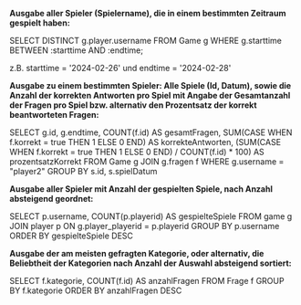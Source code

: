 **Ausgabe aller Spieler (Spielername), die in einem bestimmten Zeitraum gespielt haben:**

SELECT DISTINCT g.player.username
FROM Game g
WHERE g.starttime BETWEEN :starttime AND :endtime;

z.B. starttime = '2024-02-26' und endtime = '2024-02-28'

**Ausgabe zu einem bestimmten Spieler: Alle Spiele (Id, Datum), sowie die Anzahl der korrekten Antworten pro Spiel mit Angabe der Gesamtanzahl der Fragen pro Spiel bzw. alternativ den Prozentsatz der korrekt beantworteten Fragen:**

SELECT g.id, g.endtime, COUNT(f.id) AS gesamtFragen, SUM(CASE WHEN f.korrekt = true THEN 1 ELSE 0 END) AS korrekteAntworten,
(SUM(CASE WHEN f.korrekt = true THEN 1 ELSE 0 END) / COUNT(f.id) * 100) AS prozentsatzKorrekt
FROM Game g
JOIN g.fragen f
WHERE g.username = "player2"
GROUP BY s.id, s.spielDatum

**Ausgabe aller Spieler mit Anzahl der gespielten Spiele, nach Anzahl absteigend geordnet:**

SELECT p.username, COUNT(p.playerid) AS gespielteSpiele
FROM game g
JOIN player p ON g.player_playerid = p.playerid
GROUP BY p.username
ORDER BY gespielteSpiele DESC

**Ausgabe der am meisten gefragten Kategorie, oder alternativ, die Beliebtheit der Kategorien nach Anzahl der Auswahl absteigend sortiert:**

SELECT f.kategorie, COUNT(f.id) AS anzahlFragen
FROM Frage f
GROUP BY f.kategorie
ORDER BY anzahlFragen DESC